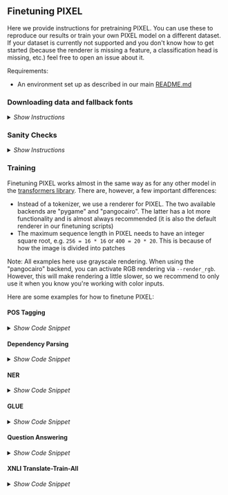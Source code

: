 ## Finetuning PIXEL

Here we provide instructions for pretraining PIXEL. You can use these to reproduce our results or train your own PIXEL model on a different dataset. If your dataset is currently not supported and you don't know how to get started (because the renderer is missing a feature, a classification head is missing, etc.) feel free to open an issue about it. 

Requirements:
- An environment set up as described in our main [README.md](https://github.com/xplip/pixel/blob/main/README.md)

### Downloading data and fallback fonts
<details>
  <summary><i>Show Instructions</i></summary>
&nbsp;

#### Fallback fonts
We provide a script to download fallback fonts for the `PangoCairoTextRenderer`. It is not necessary to use fallback fonts because our default `GoNotoCurrent.ttf` font already covers most languages/scripts. The renderer will log warnings if it encounters unknown glyphs. If that happens, you should definitely consider downloading the fallback fonts and passing the folder to the renderer via `--fallback_fonts_dir` so everything is rendered correctly:
  
```bash
python scripts/data/download_fallback_fonts.py <output_dir>
```

#### Data 
Note: For GLUE, QA, and NLI tasks we fully relied on HuggingFace datasets, so downloading them manually is not necessary

```bash
# Create a folder in which we keep the data
mkdir -p data
  
# MasakhaNER
git clone https://github.com/masakhane-io/masakhane-ner.git data/masakhane-ner
  
# UD data for parsing and POS tagging
wget -qO- https://lindat.mff.cuni.cz/repository/xmlui/bitstream/handle/11234/1-4758/ud-treebanks-v2.10.tgz | tar xvz -C data
  
# SNLI for robustness experiments
cd data
wget https://nlp.stanford.edu/projects/snli/snli_1.0.zip
unzip snli_1.0.zip && rm -rf snli_1.0.zip
cd ..
```

</details>

### Sanity Checks
<details>
  <summary><i>Show Instructions</i></summary>
&nbsp;
  
Before training your own models it makes sense to first run an evaluation of our finetuned models to check that everything is set up correctly. Here are some examples for how to do that:

#### POS Tagging
```bash
# Should achieve an eval_accuracy of 86.8 and test_accuracy of 86.0

export DATA_DIR="data/ud-treebanks-v2.10/UD_Vietnamese-VTB"
export MODEL="Team-PIXEL/pixel-base-finetuned-pos-ud-vietnamese-vtb"

python scripts/training/run_pos.py \
  --model_name_or_path=${MODEL} \
  --data_dir=${DATA_DIR} \
  --remove_unused_columns=False \
  --do_eval \
  --do_predict \
  --max_seq_length=256 \
  --output_dir=test-pos \
  --report_to=wandb \
  --log_predictions \
  --overwrite_cache \
  --fallback_fonts_dir=<path_to_your_fallback_fonts_dir  # not necessary here, but good to check that it works
```
  
#### Dependency Parsing
```bash
# Should achieve an eval_las of 82.2 and test_las of 83.9

export DATA_DIR="data/ud-treebanks-v2.10/UD_Coptic-Scriptorium"
export MODEL="Team-PIXEL/pixel-base-finetuned-parsing-ud-coptic-scriptorium"

python scripts/training/run_ud.py \
  --model_name_or_path=${MODEL} \
  --data_dir=${DATA_DIR} \
  --remove_unused_columns=False \
  --do_eval \
  --do_predict \
  --max_seq_length=256 \
  --output_dir=test-ud \
  --report_to=wandb \
  --log_predictions \
  --overwrite_cache \
  --fallback_fonts_dir=<path_to_your_fallback_fonts_dir  # not necessary here, but good to check that it works
```

#### NER
  
```bash
# Should achieve eval_f1 of 55.0 and test_f1 of 49.0

export LANG="amh"
export DATA_DIR="data/masakhane-ner/data/${LANG}"
export MODEL="Team-PIXEL/pixel-base-finetuned-masakhaner-${LANG}"

python scripts/training/run_ner.py \
  --model_name_or_path=${MODEL} \
  --data_dir=${DATA_DIR} \
  --remove_unused_columns=False \
  --do_eval \
  --do_predict \
  --max_seq_length=196 \
  --output_dir=test-ner \
  --report_to=wandb \
  --log_predictions \
  --overwrite_cache \
  --fallback_fonts_dir=<path_to_your_fallback_fonts_dir  # not necessary here, but good to check that it works
```

#### GLUE
  
```bash
# Should achieve eval_sst2_accuracy of 90.3

export TASK_NAME="sst2"
export MODEL="Team-PIXEL/pixel-base-finetuned-sst2"

python scripts/training/run_glue.py \
  --model_name_or_path=${MODEL} \
  --rendering_backend="pygame" \
  --pooling_mode="mean" \
  --task_name=${TASK_NAME} \
  --remove_unused_columns=False \
  --do_eval \
  --do_predict \
  --max_seq_length=256 \
  --output_dir=test-glue \
  --report_to=wandb \
  --log_predictions \
  --overwrite_cache
```
  
#### Question Answering
  
```bash
# Should achieve eval_f1 of 81.6 and eval_exact_match of 71.7

export DATASET_NAME="squad"
export MODEL="Team-PIXEL/pixel-base-finetuned-squadv1"

python scripts/training/run_qa.py \
  --model_name_or_path=${MODEL} \
  --dataset_name=${DATASET_NAME} \
  --remove_unused_columns=False \
  --do_eval \
  --per_device_eval_batch_size=128 \
  --max_seq_length=400 \
  --doc_stride=160 \
  --output_dir=test-qa \
  --report_to=wandb \
  --overwrite_cache \
  --metric_for_best_model=eval_f1 \
  --fallback_fonts_dir=<path_to_your_fallback_fonts_dir  # not necessary here, but good to check that it works
```

</details>


### Training
 
Finetuning PIXEL works almost in the same way as for any other model in the [transformers library](https://github.com/huggingface/transformers). There are, however, a few important differences:
- Instead of a tokenizer, we use a renderer for PIXEL. The two available backends are "pygame" and "pangocairo". The latter has a lot more functionality and is almost always recommended (it is also the default renderer in our finetuning scripts)
- The maximum sequence length in PIXEL needs to have an integer square root, e.g. `256 = 16 * 16` or `400 = 20 * 20`. This is because of how the image is divided into patches

Note: All examples here use grayscale rendering. When using the "pangocairo" backend, you can activate RGB rendering via `--render_rgb`. However, this will make rendering a little slower, so we recommend to only use it when you know you're working with color inputs.

Here are some examples for how to finetune PIXEL:

#### POS Tagging
<details>
  <summary><i>Show Code Snippet</i></summary>
&nbsp;

```bash
# Optional wandb environment vars
export WANDB_PROJECT="pixel-experiments"

# Settings
export TREEBANK="UD_Vietnamese-VTB"
export DATA_DIR="data/ud-treebanks-v2.10/${TREEBANK}"
export FALLBACK_FONTS_DIR="data/fallback_fonts"  # let's say this is where we downloaded the fonts to
export MODEL="Team-PIXEL/pixel-base" # also works with "bert-base-cased", "roberta-base", etc.
export SEQ_LEN=256
export BSZ=64
export GRAD_ACCUM=1
export LR=5e-5
export SEED=42
export NUM_STEPS=15000
  
export RUN_NAME="${TREEBANK}-$(basename ${MODEL})-${SEQ_LEN}-${BSZ}-${GRAD_ACCUM}-${LR}-${NUM_STEPS}-${SEED}"

python scripts/training/run_pos.py \
  --model_name_or_path=${MODEL} \
  --remove_unused_columns=False \
  --data_dir=${DATA_DIR} \
  --do_train \
  --do_eval \
  --do_predict \
  --dropout_prob=0.1 \
  --max_seq_length=${SEQ_LEN} \
  --max_steps=${NUM_STEPS} \
  --num_train_epochs=10 \
  --early_stopping \
  --early_stopping_patience=5 \
  --per_device_train_batch_size=${BSZ} \
  --gradient_accumulation_steps=${GRAD_ACCUM} \
  --learning_rate=${LR} \
  --warmup_steps=100 \
  --run_name=${RUN_NAME} \
  --output_dir=${RUN_NAME} \
  --overwrite_output_dir \
  --overwrite_cache \
  --logging_strategy=steps \
  --logging_steps=100 \
  --evaluation_strategy=steps \
  --eval_steps=500 \
  --save_strategy=steps \
  --save_steps=500 \
  --save_total_limit=5 \
  --report_to=wandb \
  --log_predictions \
  --load_best_model_at_end=True \
  --metric_for_best_model="eval_accuracy" \
  --fp16 \
  --half_precision_backend=apex \
  --fallback_fonts_dir=${FALLBACK_FONTS_DIR} \
  --seed=${SEED}
```

</details>

#### Dependency Parsing
<details>
  <summary><i>Show Code Snippet</i></summary>
&nbsp;

```bash
# Optional wandb environment vars
export WANDB_PROJECT="pixel-experiments"

# Settings
export TREEBANK="UD_Coptic-Scriptorium"
export DATA_DIR="data/ud-treebanks-v2.10/${TREEBANK}"
export FALLBACK_FONTS_DIR="data/fallback_fonts"  # let's say this is where we downloaded the fonts to
export MODEL="Team-PIXEL/pixel-base" # also works with "bert-base-cased", "roberta-base", etc.
export SEQ_LEN=256
export BSZ=64
export GRAD_ACCUM=1
export LR=8e-5
export SEED=42
export NUM_STEPS=15000
  
export RUN_NAME="${TREEBANK}-$(basename ${MODEL})-${SEQ_LEN}-${BSZ}-${GRAD_ACCUM}-${LR}-${NUM_STEPS}-${SEED}"

python scripts/training/run_ud.py \
  --model_name_or_path=${MODEL} \
  --remove_unused_columns=False \
  --data_dir=${DATA_DIR} \
  --do_train \
  --do_eval \
  --do_predict \
  --dropout_prob=0.1 \
  --max_seq_length=${SEQ_LEN} \
  --max_steps=${NUM_STEPS} \
  --num_train_epochs=10 \
  --early_stopping \
  --early_stopping_patience=5 \
  --per_device_train_batch_size=${BSZ} \
  --gradient_accumulation_steps=${GRAD_ACCUM} \
  --learning_rate=${LR} \
  --warmup_steps=100 \
  --run_name=${RUN_NAME} \
  --output_dir=${RUN_NAME} \
  --overwrite_output_dir \
  --overwrite_cache \
  --logging_strategy=steps \
  --logging_steps=100 \
  --evaluation_strategy=steps \
  --eval_steps=500 \
  --save_strategy=steps \
  --save_steps=500 \
  --save_total_limit=5 \
  --report_to=wandb \
  --log_predictions \
  --load_best_model_at_end=True \
  --metric_for_best_model="eval_las" \
  --fp16 \
  --half_precision_backend=apex \
  --fallback_fonts_dir=${FALLBACK_FONTS_DIR} \
  --seed=${SEED}
```

</details>

#### NER
<details>
  <summary><i>Show Code Snippet</i></summary>
&nbsp;

```bash
# Optional wandb environment vars
export WANDB_PROJECT="pixel-experiments"

# Settings
export LANG="amh"
export DATA_DIR="data/masakhane-ner/data/${LANG}"
export FALLBACK_FONTS_DIR="data/fallback_fonts"  # let's say this is where we downloaded the fonts to
export MODEL="Team-PIXEL/pixel-base" # also works with "bert-base-cased", "roberta-base", etc.
export SEQ_LEN=196
export BSZ=64
export GRAD_ACCUM=1
export LR=5e-5
export SEED=42
export NUM_STEPS=15000
  
export RUN_NAME="${LANG}-$(basename ${MODEL})-${SEQ_LEN}-${BSZ}-${GRAD_ACCUM}-${LR}-${NUM_STEPS}-${SEED}"

python scripts/training/run_ner.py \
  --model_name_or_path=${MODEL} \
  --remove_unused_columns=False \
  --data_dir=${DATA_DIR} \
  --do_train \
  --do_eval \
  --do_predict \
  --dropout_prob=0.1 \
  --max_seq_length=${SEQ_LEN} \
  --max_steps=${NUM_STEPS} \
  --num_train_epochs=10 \
  --early_stopping \
  --early_stopping_patience=5 \
  --per_device_train_batch_size=${BSZ} \
  --gradient_accumulation_steps=${GRAD_ACCUM} \
  --learning_rate=${LR} \
  --warmup_steps=100 \
  --run_name=${RUN_NAME} \
  --output_dir=${RUN_NAME} \
  --overwrite_output_dir \
  --overwrite_cache \
  --logging_strategy=steps \
  --logging_steps=100 \
  --evaluation_strategy=steps \
  --eval_steps=500 \
  --save_strategy=steps \
  --save_steps=500 \
  --save_total_limit=5 \
  --report_to=wandb \
  --log_predictions \
  --load_best_model_at_end=True \
  --metric_for_best_model="eval_f1" \
  --fp16 \
  --half_precision_backend=apex \
  --fallback_fonts_dir=${FALLBACK_FONTS_DIR} \
  --seed=${SEED}
```

</details>


#### GLUE
<details>
  <summary><i>Show Code Snippet</i></summary>
&nbsp;

```bash
  
# Note on GLUE: 
# We found that for some of the tasks (e.g. MNLI), PIXEL can get stuck in a bad local optimum
# A clear indicator of this is when the training loss is not decreasing substantially within the first 1k-3k steps
# If this happens, you can tweak the learning rate slightly, increase the batch size,
# change rendering backends, or often even just the random seed
# We are still trying to find the optimal training recipe for PIXEL on these tasks,
# the recipes used in the paper may not be the best ones out there

# Optional wandb environment vars
export WANDB_PROJECT="pixel-experiments"

# Settings
export TASK="sst2"
export MODEL="Team-PIXEL/pixel-base" # also works with "bert-base-cased", "roberta-base", etc.
export RENDERING_BACKEND="pygame"  # Consider trying out both "pygame" and "pangocairo" to see which one works best
export POOLING_MODE="mean" # Can be "mean", "max", "cls", or "pma1" to "pma8"
export SEQ_LEN=256
export BSZ=64
export GRAD_ACCUM=4  # We found that higher batch sizes can sometimes make training more stable
export LR=3e-5
export SEED=42
export NUM_STEPS=15000
  
export RUN_NAME="${TASK}-$(basename ${MODEL})-${POOLING_MODE}-${RENDERING_BACKEND}-${SEQ_LEN}-${BSZ}-${GRAD_ACCUM}-${LR}-${NUM_STEPS}-${SEED}"

python scripts/training/run_glue.py \
  --model_name_or_path=${MODEL} \
  --task_name=${TASK} \
  --rendering_backend=${RENDERING_BACKEND} \
  --pooling_mode=${POOLING_MODE} \
  --pooler_add_layer_norm=True \
  --remove_unused_columns=False \
  --do_train \
  --do_eval \
  --do_predict \
  --dropout_prob=0.1 \
  --max_seq_length=${SEQ_LEN} \
  --max_steps=${NUM_STEPS} \
  --num_train_epochs=10 \
  --early_stopping \
  --early_stopping_patience=5 \
  --per_device_train_batch_size=${BSZ} \
  --gradient_accumulation_steps=${GRAD_ACCUM} \
  --learning_rate=${LR} \
  --warmup_steps=100 \
  --run_name=${RUN_NAME} \
  --output_dir=${RUN_NAME} \
  --overwrite_output_dir \
  --overwrite_cache \
  --logging_strategy=steps \
  --logging_steps=100 \
  --evaluation_strategy=steps \
  --eval_steps=500 \
  --save_strategy=steps \
  --save_steps=500 \
  --save_total_limit=5 \
  --report_to=wandb \
  --log_predictions \
  --load_best_model_at_end=True \
  --metric_for_best_model="eval_accuracy" \
  --fp16 \
  --half_precision_backend=apex \
  --seed=${SEED}
```

</details>

#### Question Answering
<details>
  <summary><i>Show Code Snippet</i></summary>
&nbsp;

Note: If you know you are working with a right-to-left (RTL) language, you can pass `--is_rtl_language` to the QA script to override the automatic base direction check of the renderer

```bash

# Optional wandb environment vars
export WANDB_PROJECT="pixel-experiments"

# Settings
export DATASET_NAME="tydiqa"
export DATASET_CONFIG_NAME="secondary_task"
export MODEL="Team-PIXEL/pixel-base" # also works with "bert-base-cased", etc.
export FALLBACK_FONTS_DIR="data/fallback_fonts"  # let's say this is where we downloaded the fonts to
export SEQ_LEN=400
export STRIDE=160
export QUESTION_MAX_LEN=128
export BSZ=32
export GRAD_ACCUM=1
export LR=7e-5
export SEED=42
export NUM_STEPS=20000
  
export RUN_NAME="${DATASET_NAME}-$(basename ${MODEL})-${SEQ_LEN}-${BSZ}-${GRAD_ACCUM}-${LR}-${NUM_STEPS}-${SEED}"

python scripts/training/run_qa.py \
  --model_name_or_path=${MODEL} \
  --task_name=${TASK} \
  --pooling_mode=${POOLING_MODE} \
  --pooler_add_layer_norm=True \
  --dataset_name=${DATASET_NAME} \
  --dataset_config_name=${DATASET_CONFIG_NAME} \
  --remove_unused_columns=False \
  --do_train \
  --do_eval \
  --do_predict \
  --dropout_prob=0.1 \
  --max_seq_length=${SEQ_LEN} \
  --question_max_length=${QUESTION_MAX_LEN} \
  --doc_stride=${STRIDE} \
  --max_steps=${NUM_STEPS} \
  --num_train_epochs=10 \
  --early_stopping \
  --early_stopping_patience=5 \
  --per_device_train_batch_size=${BSZ} \
  --gradient_accumulation_steps=${GRAD_ACCUM} \
  --learning_rate=${LR} \
  --warmup_steps=100 \
  --run_name=${RUN_NAME} \
  --output_dir=${RUN_NAME} \
  --overwrite_output_dir \
  --overwrite_cache \
  --logging_strategy=steps \
  --logging_steps=100 \
  --evaluation_strategy=steps \
  --eval_steps=500 \
  --save_strategy=steps \
  --save_steps=500 \
  --save_total_limit=5 \
  --report_to=wandb \
  --log_predictions \
  --load_best_model_at_end=True \
  --metric_for_best_model="eval_f1" \
  --fp16 \
  --half_precision_backend=apex \
  --fallback_fonts_dir=${FALLBACK_FONTS_DIR} \
  --seed=${SEED}
```

</details>

#### XNLI Translate-Train-All
<details>
  <summary><i>Show Code Snippet</i></summary>
&nbsp;

```bash

# Optional wandb environment vars
export WANDB_PROJECT="pixel-experiments"

export MODEL="Team-PIXEL/pixel-base" # also works with "bert-base-cased", "bert-base-multilingual-cased", etc.
export POOLING_MODE="cls" # Can be "mean", "max", "cls", or "pma1" to "pma8"
export SEQ_LEN=196 # Must have an integer square root for PIXEL (e.g. 18*18=324)
export FALLBACK_FONTS_DIR="data/fallback_fonts"  # let's say this is where we downloaded the fonts to
export BSZ=128
export GRAD_ACCUM=2
export LR=2e-5
export SEED=42
export NUM_STEPS=50000

export RUN_NAME="xnli-$(basename ${MODEL})-${POOLING_MODE}-${SEQ_LEN}-${BSZ}-${GRAD_ACCUM}-${LR}-${NUM_STEPS}-${SEED}"
python PVE/scripts/training/run_xnli_translate_train_all.py \
  --model_name_or_path=${MODEL} \
  --remove_unused_columns=False \
  --do_train \
  --do_eval \
  --do_predict \
  --pooling_mode=${POOLING_MODE} \
  --pooler_add_layer_norm=True \
  --dropout_prob=0.1 \
  --max_seq_length=${SEQ_LEN} \
  --max_steps=${NUM_STEPS} \
  --num_train_epochs=10 \
  --per_device_train_batch_size=${BSZ} \
  --gradient_accumulation_steps=${GRAD_ACCUM} \
  --learning_rate=${LR} \
  --warmup_steps=1000 \
  --run_name=${RUN_NAME} \
  --output_dir=${RUN_NAME} \
  --overwrite_cache \
  --logging_strategy=steps \
  --logging_steps=100 \
  --evaluation_strategy=steps \
  --eval_steps=1000 \
  --save_strategy=steps \
  --save_steps=1000 \
  --save_total_limit=5 \
  --report_to=wandb \
  --log_predictions \
  --load_best_model_at_end=True \
  --metric_for_best_model="eval_accuracy" \
  --fp16 \
  --half_precision_backend=apex \
  --seed=${SEED} \
  --fallback_fonts_dir=${FALLBACK_FONTS_DIR}
```

</details>


